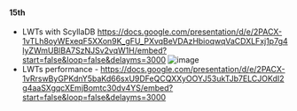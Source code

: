 #### 15th
- LWTs with ScyllaDB https://docs.google.com/presentation/d/e/2PACX-1vTLh8oyWExeqF5XXon9K_gFU_PXvqBeVDAzHbioqwqVaCDXLFxj1p7g4lyZWmUBlBA7SzNJSv2vqW1H/embed?start=false&loop=false&delayms=3000
  ![image](https://github.com/user-attachments/assets/d60ee314-93cd-4077-890b-480343d3fea0)
- LWTs performance - https://docs.google.com/presentation/d/e/2PACX-1vRrswByGPKdnY5baKd66sxU9DFeQCQXXyOOYJ53ukTJb7ELCJOKdI2g4aaSXgqcXEmjBomtc30dv4YS/embed?start=false&loop=false&delayms=3000
